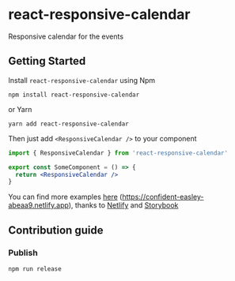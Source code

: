 # react-responsive-calendar

Responsive calendar for the events

## Getting Started

Install `react-responsive-calendar` using Npm

```
npm install react-responsive-calendar
```

or Yarn

```
yarn add react-responsive-calendar
```

Then just add `<ResponsiveCalendar />` to your component

```jsx
import { ResponsiveCalendar } from 'react-responsive-calendar'

export const SomeComponent = () => {
  return <ResponsiveCalendar />
}
```

You can find more examples [here](https://confident-easley-abeaa9.netlify.app) (https://confident-easley-abeaa9.netlify.app), thanks to [Netlify](https://www.netlify.com/) and [Storybook](https://storybook.js.org/)

## Contribution guide

### Publish

```
npm run release
```
